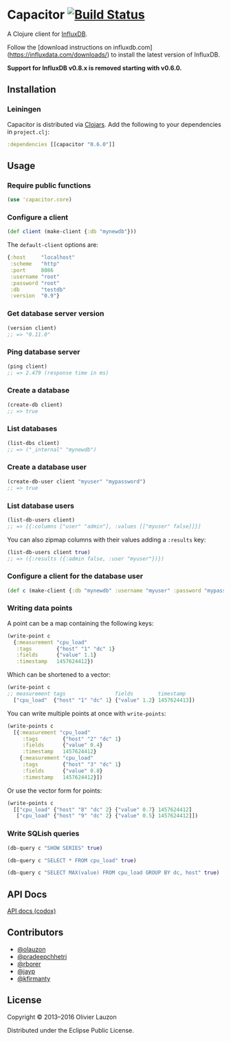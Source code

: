 Capacitor  [![Build Status](https://travis-ci.org/olauzon/capacitor.png?branch=master)](https://travis-ci.org/olauzon/capacitor)
=========

A Clojure client for [InfluxDB](https://influxdata.com/time-series-platform/influxdb/).

Follow the [download instructions on influxdb.com]
(https://influxdata.com/downloads/) to install the latest version of InfluxDB.

**Support for InfluxDB v0.8.x is removed starting with v0.6.0.**

Installation
------------

### Leiningen

Capacitor is distributed via [Clojars](https://clojars.org/capacitor). Add the
following to your dependencies in `project.clj`:

```clj
:dependencies [[capacitor "0.6.0"]]
```


Usage
-----

### Require public functions

```clj
(use 'capacitor.core)
```

### Configure a client

```clj
(def client (make-client {:db "mynewdb"}))
```

The `default-client` options are:

```clj
{:host     "localhost"
 :scheme   "http"
 :port     8086
 :username "root"
 :password "root"
 :db       "testdb"
 :version  "0.9"}
```

### Get database server version

```clj
(version client)
;; => "0.11.0"
```

### Ping database server

```clj
(ping client)
;; => 2.479 (response time in ms)
```

### Create a database

```clj
(create-db client)
;; => true
```

### List databases

```clj
(list-dbs client)
;; => ("_internal" "mynewdb")
```

### Create a database user

```clj
(create-db-user client "myuser" "mypassword")
;; => true
```

### List database users

```clj
(list-db-users client)
;; => [{:columns ["user" "admin"], :values [["myuser" false]]}]
```

You can also zipmap columns with their values adding a `:results` key:

```clj
(list-db-users client true)
;; => ({:results ({:admin false, :user "myuser"})})
```

### Configure a client for the database user

```clj
(def c (make-client {:db "mynewdb" :username "myuser" :password "mypassword"}))
```

### Writing data points


A point can be a map containing the following keys:

```clj
(write-point c
  {:measurement "cpu_load"
   :tags        {"host" "1" "dc" 1}
   :fields      {"value" 1.1}
   :timestamp   1457624412})
```

Which can be shortened to a vector:

```clj
(write-point c
;; measurement tags                fields        timestamp
  ["cpu_load"  {"host" "1" "dc" 1} {"value" 1.2} 1457624413])
```

You can write multiple points at once with `write-points`:

```clj
(write-points c
  [{:measurement "cpu_load"
     :tags        {"host" "2" "dc" 1}
     :fields      {"value" 0.4}
     :timestamp   1457624412}
    {:measurement "cpu_load"
     :tags        {"host" "3" "dc" 1}
     :fields      {"value" 0.8}
     :timestamp   1457624412}])
```

Or use the vector form for points:

```clj
(write-points c
  [["cpu_load" {"host" "8" "dc" 2} {"value" 0.7} 1457624412]
   ["cpu_load" {"host" "9" "dc" 2} {"value" 0.5} 1457624412]])
```

### Write SQLish queries

```clj
(db-query c "SHOW SERIES" true)

(db-query c "SELECT * FROM cpu_load" true)

(db-query c "SELECT MAX(value) FROM cpu_load GROUP BY dc, host" true)
```


API Docs
--------

[API docs (codox)](http://olauzon.github.io/capacitor/docs/codox/index.html)


## Contributors

  - [@olauzon](https://github.com/olauzon)
  - [@pradeepchhetri](https://github.com/pradeepchhetri)
  - [@rborer](https://github.com/rborer)
  - [@jayp](https://github.com/jayp)
  - [@kfirmanty](https://github.com/kfirmanty)

## License

Copyright © 2013–2016 Olivier Lauzon

Distributed under the Eclipse Public License.
